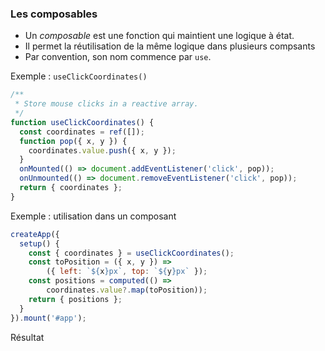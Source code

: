 ### Les composables

<div class="r-stack">

<div class="fragment fade-out" data-fragment-index="1">

* Un *composable* est une fonction qui maintient une logique à état.
* Il permet la réutilisation de la même logique dans plusieurs compsants
* Par convention, son nom commence par `use`.

</div>

<div class="fragment fade-in-then-out" data-fragment-index="1">

Exemple : `useClickCoordinates()`

```javascript
/**
 * Store mouse clicks in a reactive array.
 */
function useClickCoordinates() {
  const coordinates = ref([]);
  function pop({ x, y }) {
    coordinates.value.push({ x, y });
  }
  onMounted(() => document.addEventListener('click', pop));
  onUnmounted(() => document.removeEventListener('click', pop));
  return { coordinates };
}
```

</div>

<div class="fragment fade-in-then-out" data-fragment-index="2">

Exemple : utilisation dans un composant

```javascript [3]
createApp({
  setup() {
    const { coordinates } = useClickCoordinates();
    const toPosition = ({ x, y }) =>
        ({ left: `${x}px`, top: `${y}px` });
    const positions = computed(() =>
        coordinates.value?.map(toPosition));
    return { positions };
  }
}).mount('#app');
```


</div>

<div class="fragment fade-in" data-fragment-index="3">

Résultat


<div data-code-example="vue-composables" data-code-example-size="big"></div>

</div>

</div>
